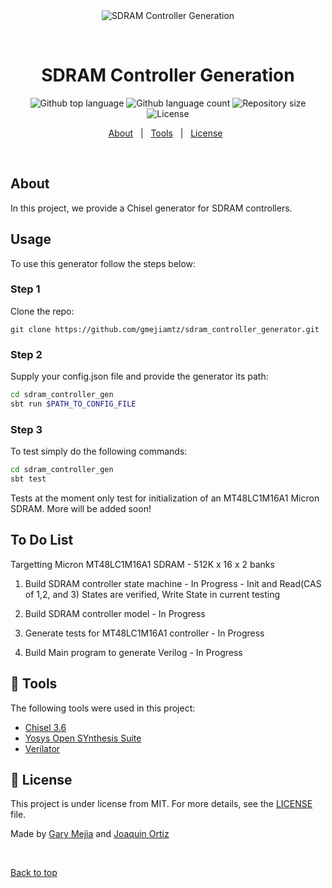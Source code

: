 <div align="center" id="top"> 
  <img src="./.github/app.gif" alt="SDRAM Controller Generation" />

  &#xa0;

  <!-- <a href="https://spaceinvaders.netlify.app">Demo</a> -->
</div>

<h1 align="center">SDRAM Controller Generation</h1>

<p align="center">
  <img alt="Github top language" src="https://img.shields.io/github/languages/top/gmejiamtz/sdram_controller_generator?color=56BEB8">

  <img alt="Github language count" src="https://img.shields.io/github/languages/count/gmejiamtz/sdram_controller_generator?color=56BEB8">

  <img alt="Repository size" src="https://img.shields.io/github/repo-size/gmejiamtz/sdram_controller_generator?color=56BEB8">

  <img alt="License" src="https://img.shields.io/github/license/gmejiamtz/sdram_controller_generator?color=56BEB8">

  <!-- <img alt="Github issues" src="https://img.shields.io/github/issues/colbarron/spaceinvaders?color=56BEB8" /> -->

  <!-- <img alt="Github forks" src="https://img.shields.io/github/forks/colbarron/spaceinvaders?color=56BEB8" /> -->

  <!-- <img alt="Github stars" src="https://img.shields.io/github/stars/colbarron/spaceinvaders?color=56BEB8" /> -->
</p>

<!-- Status -->

<!-- <h4 align="center"> 
	🚧  Spaceinvaders 🚀 Under construction...  🚧
</h4> 

<hr> -->

<p align="center">
  <a href="#dart-about">About</a> &#xa0; | &#xa0;
  <a href="#rocket-technologies">Tools</a> &#xa0; | &#xa0;
  <a href="#memo-license">License</a> &#xa0;
</p>

<br>

## About ##

In this project, we provide a Chisel generator for SDRAM controllers.

## Usage ##

To use this generator follow the steps below:

### Step 1

Clone the repo:

```git clone https://github.com/gmejiamtz/sdram_controller_generator.git```

### Step 2

Supply your config.json file and provide the generator its path:

```bash
cd sdram_controller_gen
sbt run $PATH_TO_CONFIG_FILE
  ```

### Step 3 

To test simply do the following commands:

```bash
cd sdram_controller_gen
sbt test
```

Tests at the moment only test for initialization of an MT48LC1M16A1 Micron SDRAM. More will be
added soon!


## To Do List ##

Targetting Micron MT48LC1M16A1 SDRAM - 512K x 16 x 2 banks

1. Build SDRAM controller state machine - In Progress - Init and Read(CAS of 1,2, and 3) States are verified, Write State in current testing

2. Build SDRAM controller model - In Progress

3. Generate tests for MT48LC1M16A1 controller - In Progress 

4. Build Main program to generate Verilog - In Progress

## :hammer: Tools ##

The following tools were used in this project:

- [Chisel 3.6](https://github.com/chipsalliance/chisel) 
- [Yosys Open SYnthesis Suite](https://yosyshq.net/yosys/)
- [Verilator](https://www.veripool.org/verilator/)

## :memo: License ##

This project is under license from MIT. For more details, see the [LICENSE](LICENSE) file.


Made by <a href="https://github.com/gmejiamtz" target="_blank">Gary Mejia</a> and <a href="https://github.com/jlortiz0" target="_blank">Joaquin Ortiz</a>

&#xa0;

<a href="#top">Back to top</a>